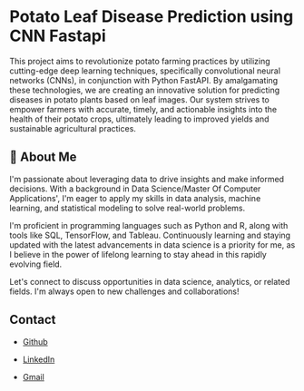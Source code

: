 
# Potato Leaf Disease Prediction using CNN Fastapi

This project aims to revolutionize potato farming practices by utilizing cutting-edge deep learning techniques, specifically convolutional neural networks (CNNs), in conjunction with Python FastAPI. By amalgamating these technologies, we are creating an innovative solution for predicting diseases in potato plants based on leaf images. Our system strives to empower farmers with accurate, timely, and actionable insights into the health of their potato crops, ultimately leading to improved yields and sustainable agricultural practices.


## 🚀 About Me
I'm passionate about leveraging data to drive insights and make informed decisions. With a background in Data Science/Master Of Computer Applications', I'm eager to apply my skills in data analysis, machine learning, and statistical modeling to solve real-world problems. 

I'm proficient in programming languages such as Python and R, along with tools like SQL, TensorFlow, and Tableau. Continuously learning and staying updated with the latest advancements in data science is a priority for me, as I believe in the power of lifelong learning to stay ahead in this rapidly evolving field.

Let's connect to discuss opportunities in data science, analytics, or related fields. I'm always open to new challenges and collaborations!


## Contact

- [Github](https://www.github.com/DaramNikhil)

- [LinkedIn](https://www.linkedin.com/daramnikhil)

- [Gmail](nikhildaram51@gmail.com)

